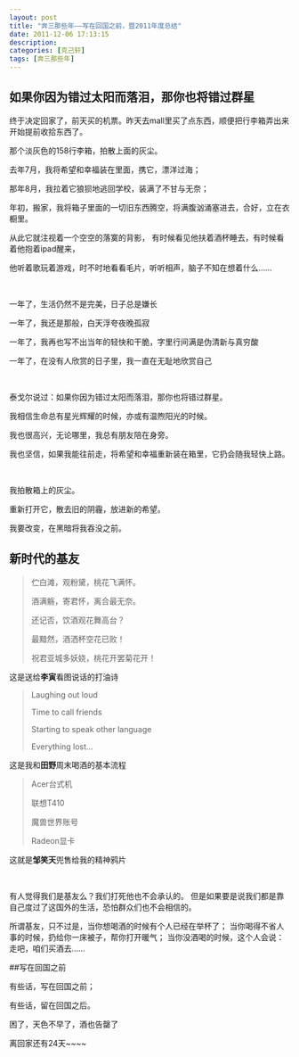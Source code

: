 ```yaml
---
layout: post
title: "奔三那些年——写在回国之前，暨2011年度总结"
date: 2011-12-06 17:13:15
description:
categories: [克己轩]
tags: [奔三那些年]
---
```


## 如果你因为错过太阳而落泪，那你也将错过群星

终于决定回家了，前天买的机票。昨天去mall里买了点东西，顺便把行李箱弄出来开始提前收拾东西了。

那个淡灰色的158行李箱，拍散上面的灰尘。

去年7月，我将希望和幸福装在里面，携它，漂洋过海；

那年8月，我拉着它狼狈地逃回学校，装满了不甘与无奈；

年初，搬家，我将箱子里面的一切旧东西腾空，将满腹汹涌塞进去，合好，立在衣橱里。

从此它就注视着一个空空的落寞的背影，
有时候看见他扶着酒杯睡去，有时候看着他抱着ipad醒来，

他听着歌玩着游戏，时不时地看看毛片，听听相声，脑子不知在想着什么……

<br>

一年了，生活仍然不是完美，日子总是嫌长

一年了，我还是那般，白天浮夸夜晚孤寂

一年了，我再也写不出当年的轻快和干脆，字里行间满是伪清新与真穷酸

一年了，在没有人欣赏的日子里，我一直在无耻地欣赏自己

<br>

泰戈尔说过：如果你因为错过太阳而落泪，那你也将错过群星。

我相信生命总有星光辉耀的时候，亦或有温煦阳光的时候。

我也很高兴，无论哪里，我总有朋友陪在身旁。

我也坚信，如果我能往前走，将希望和幸福重新装在箱里，它扔会随我轻快上路。

<br>

我拍散箱上的灰尘。

重新打开它，散去旧的阴霾，放进新的希望。

我要改变，在黑暗将我吞没之前。

## 新时代的基友

>伫白滩，观粉黛，桃花飞满怀。
>
>酒满觞，寄君怀，离合最无奈。
>
>还记否，饮酒观花舞高台？
>
>最黯然，酒洒杯空花已败！
>
>祝君亚城多妖娆，桃花开罢菊花开！

这是送给**李寅**看图说话的打油诗


>Laughing out loud
>
>Time to call friends
>
>Starting to speak other language
>
>Everything lost...

这是我和**田野**周末喝酒的基本流程

>Acer台式机
>
>联想T410
>
>魔兽世界账号
>
>Radeon显卡

这就是**邹笑天**兜售给我的精神鸦片

<br>

有人觉得我们是基友么？我们打死他也不会承认的。
但是如果要是说我们都是靠自己度过了这国外的生活，恐怕群众们也不会相信的。

所谓基友，只不过是，当你想喝酒的时候有个人已经在举杯了；
当你喝得不省人事的时候，扔给你一床被子，帮你打开暖气；
当你没酒喝的时候，这个人会说：走吧，咱们买酒去……

##写在回国之前

有些话，写在回国之前；

有些话，留在回国之后。

困了，天色不早了，酒也告罄了

离回家还有24天~~~~